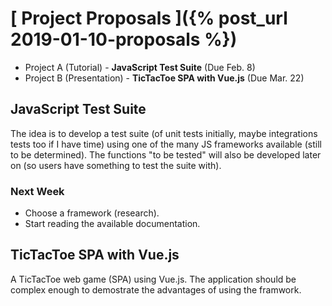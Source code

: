 # [ Project Proposals ]({% post_url 2019-01-10-proposals %})

- Project A (Tutorial) - **JavaScript Test Suite** (Due Feb. 8)
- Project B (Presentation) - **TicTacToe SPA with Vue.js** (Due Mar. 22)

## JavaScript Test Suite

The idea is to develop a test suite (of unit tests initially, maybe integrations tests too if I have time) using one of the many JS frameworks available (still to be determined). The functions "to be tested" will also be developed later on (so users have something to test the suite with).

### Next Week

- Choose a framework (research).
- Start reading the available documentation.

## TicTacToe SPA with Vue.js

A TicTacToe web game (SPA) using Vue.js. The application should be complex enough to demostrate the advantages of using the framwork.
